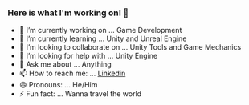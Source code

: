 ### Here is what I'm working on! 👋

- 🔭 I’m currently working on ... Game Development
- 🌱 I’m currently learning ... Unity and Unreal Engine
- 👯 I’m looking to collaborate on ... Unity Tools and Game Mechanics
- 🤔 I’m looking for help with ... Unity Engine
- 💬 Ask me about ... Anything
- 📫 How to reach me: ... [Linkedin](https://www.linkedin.com/in/muhammad-momin-80b61586/)
- 😄 Pronouns: ... He/Him
- ⚡ Fun fact: ... Wanna travel the world

